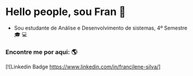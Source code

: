 # Hello people, sou Fran :wave:
- Sou estudante de Análise e Desenvolvimento de sistemas, 4º Semestre :mortar_board: :computer:

### Encontre me por aqui: :earth_americas:
[![Linkedin Badge https://www.linkedin.com/in/francilene-silva/]

